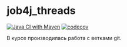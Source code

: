# job4j_threads
[![Java CI with Maven](https://github.com/zkod/job4j_threads/actions/workflows/maven.yml/badge.svg)](https://github.com/zkod/job4j_threads/actions/workflows/maven.yml)
[![codecov](https://codecov.io/gh/zkod/job4j_threads/branch/master/graph/badge.svg?token=U4MGYTGIZP)](https://codecov.io/gh/zkod/job4j_threads)

В курсе производилась работа с ветками git.
